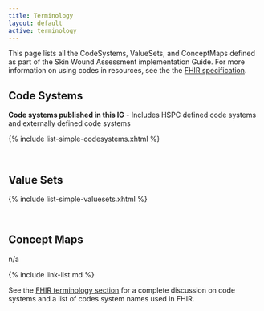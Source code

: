 ```yaml
---
title: Terminology
layout: default
active: terminology
---
```


This page lists all the CodeSystems, ValueSets, and ConceptMaps defined as part of the Skin Wound Assessment implementation Guide. For more information on using codes in resources, see the the [FHIR specification]({{site.data.fhir.path}}terminologies.html).

## Code Systems

**Code systems published in this IG** - Includes HSPC defined code systems and externally defined code systems

{% include list-simple-codesystems.xhtml %}

<br />

## Value Sets

{% include list-simple-valuesets.xhtml %}

<br />

## Concept Maps

n/a

{% include link-list.md %}

See the [FHIR terminology section]({{site.data.fhir.path}}terminologies-systems.html) for a complete discussion on code systems and a list of codes system names used in FHIR.

<br />
